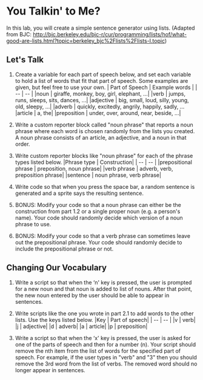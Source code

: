 # You Talkin' to Me?

In this lab, you will create a simple sentence generator using lists.  (Adapted from BJC: http://bjc.berkeley.edu/bjc-r/cur/programming/lists/hof/what-good-are-lists.html?topic=berkeley_bjc%2Flists%2Flists-I.topic)

## Let's Talk
1. Create a variable for each part of speech below, and set each variable to hold a list of words that fit that part of speech.  Some examples are given, but feel free to use your own.
| Part of Speech | Example words |
| -- | -- |
|noun | giraffe, monkey, boy, girl, elephant, ...|
|verb | jumps, runs, sleeps, sits, dances, ...|
|adjective | big, small, loud, silly, young, old, sleepy, ...| 
|adverb | quickly, excitedly, angrily, happily, sadly, ...
|article | a, the|
|preposition | under, over, around, near, beside, ...|

1. Write a custom reporter block called "noun phrase" that reports a noun phrase where each word is chosen randomly from the lists you created.  A noun phrase consists of an article, an adjective, and a noun in that order.

1. Write custom reporter blocks like "noun phrase" for each of the phrase types listed below.
|Phrase type | Construction|
| -- | -- |
|prepositional phrase | preposition, noun phrase|
|verb phrase | adverb, verb, preposition phrase|
|sentence | noun phrase, verb phrase|

1. Write code so that when you press the space bar, a random sentence is generated and a sprite says the resulting sentence.
 
1. BONUS: Modify your code so that a noun phrase can either be the construction from part 1.2 or a single proper noun (e.g. a person's name).  Your code should randomly decide which version of a noun phrase to use.

1. BONUS: Modify your code so that a verb phrase can sometimes leave out the prepositional phrase.  Your code should randomly decide to include the prepositional phrase or not.

## Changing Our Vocabulary

1. Write a script so that when the ‘n' key is pressed, the user is prompted for a new noun and that noun is added to list of nouns.  After that point, the new noun entered by the user should be able to appear in sentences.

1. Write scripts like the one you wrote in part 2.1 to add words to the other lists.  Use the keys listed below.
|Key | Part of speech|
| -- | -- |
|v | verb|
|j | adjective|
|d | adverb|
|a | article|
|p | preposition|

1. Write a script so that when the ‘x' key is pressed, the user is asked for one of the parts of speech and then for a number (n).  Your script should remove the nth item from the list of words for the specified part of speech.  For example, if the user types in "verb" and "3" then you should remove the 3rd word from the list of verbs.  The removed word should no longer appear in sentences.

